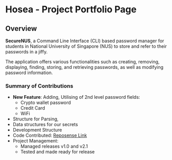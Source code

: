 # Hosea - Project Portfolio Page

## Overview
**SecureNUS**, a Command Line Interface (CLI) based password manager for students in National University of
Singapore (NUS) to store and refer to their passwords in a jiffy.

The application offers various functionalities such as creating, removing, displaying, finding, storing, and
retrieving passwords, as well as modifying password information.

### Summary of Contributions
- **New Feature**: Adding, Utilising of 2nd level password fields:
    - Crypto wallet password
    - Credit Card
    - WiFi   
- Structure for Parsing,
- Data structures for our secrets
- Development Structure
- Code Contributed: [Reposense Link](https://nus-cs2113-ay2223s2.github.io/tp-dashboard/?search=t15&sort=groupTitle&sortWithin=title&timeframe=commit&mergegroup=&groupSelect=groupByRepos&breakdown=true&checkedFileTypes=docs~functional-code~test-code~other&since=2023-02-17&tabOpen=true&tabType=authorship&tabAuthor=ollayf&tabRepo=AY2223S2-CS2113-T15-2%2Ftp%5Bmaster%5D&authorshipIsMergeGroup=false&authorshipFileTypes=docs~functional-code~test-code~other&authorshipIsBinaryFileTypeChecked=false&authorshipIsIgnoredFilesChecked=false)
- Project Management: 
  - Managed releases v1.0 and v2.1
  - Tested and made ready for release